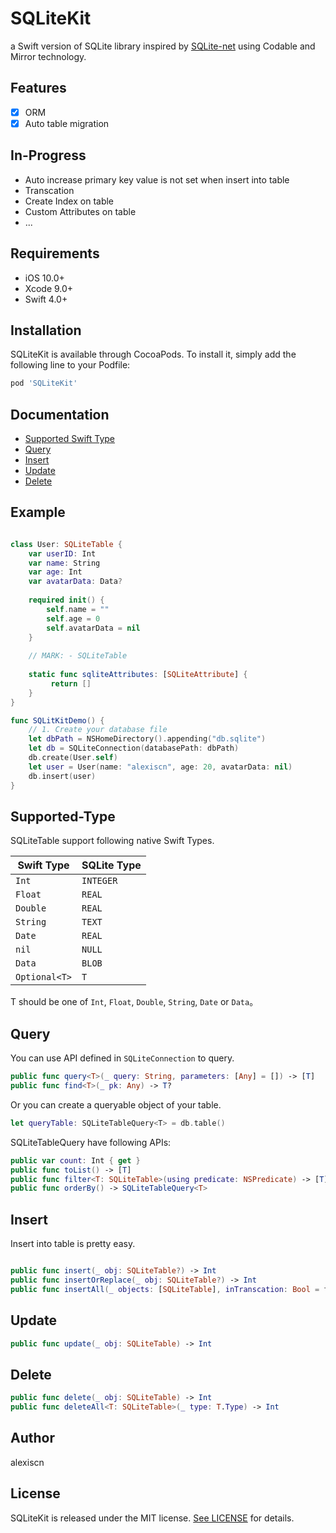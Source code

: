 
# SQLiteKit

a Swift version of SQLite library inspired by [SQLite-net](https://github.com/praeclarum/sqlite-net/) using Codable and Mirror technology.

## Features

- [x] ORM 
- [x] Auto table migration

## In-Progress

* Auto increase primary key value is not set when insert into table
* Transcation
* Create Index on table
* Custom Attributes on table
* ...

## Requirements

- iOS 10.0+
- Xcode 9.0+ 
- Swift 4.0+

## Installation


SQLiteKit is available through CocoaPods. To install it, simply add the following line to your Podfile:


```ruby
pod 'SQLiteKit'
```

## Documentation

- [Supported Swift Type](#Supported-Type)
- [Query](#Query)
- [Insert](#Insert)
- [Update](#Update)
- [Delete](#Delete)

## Example 

```swift

class User: SQLiteTable {
    var userID: Int
    var name: String
    var age: Int
    var avatarData: Data?
     
    required init() {
        self.name = ""
        self.age = 0
        self.avatarData = nil
    }
     
    // MARK: - SQLiteTable
     
    static func sqliteAttributes: [SQLiteAttribute] {
         return []
    }
}

func SQLitKitDemo() {
    // 1. Create your database file
    let dbPath = NSHomeDirectory().appending("db.sqlite")
    let db = SQLiteConnection(databasePath: dbPath)
    db.create(User.self)
    let user = User(name: "alexiscn", age: 20, avatarData: nil)
    db.insert(user)
}
```

## Supported-Type

SQLiteTable support following native Swift Types.

| Swift Type      | SQLite Type |
| --------------- | ----------- |
| `Int`           | `INTEGER`   |
| `Float `        | `REAL`      |
| `Double `       | `REAL`      |
| `String`        | `TEXT`      |
| `Date`          | `REAL`      |
| `nil`           | `NULL`      |
| `Data`          | `BLOB`      |
| `Optional<T>`   | `T`         |

T should be one of  `Int`, `Float`, `Double`, `String`, `Date` or `Data`。

## Query

You can use API defined in `SQLiteConnection` to query.

```swift
public func query<T>(_ query: String, parameters: [Any] = []) -> [T]
public func find<T>(_ pk: Any) -> T?
```

Or you can create a queryable object of your table.

```swift
let queryTable: SQLiteTableQuery<T> = db.table() 
```

SQLiteTableQuery<T> have following APIs: 

```swift
public var count: Int { get }
public func toList() -> [T]
public func filter<T: SQLiteTable>(using predicate: NSPredicate) -> [T]
public func orderBy() -> SQLiteTableQuery<T>
```

## Insert

Insert into table is pretty easy.

```swift

public func insert(_ obj: SQLiteTable?) -> Int
public func insertOrReplace(_ obj: SQLiteTable?) -> Int
public func insertAll(_ objects: [SQLiteTable], inTranscation: Bool = false) -> Int
```

## Update

```swift
public func update(_ obj: SQLiteTable) -> Int

```

## Delete

```swift
public func delete(_ obj: SQLiteTable) -> Int
public func deleteAll<T: SQLiteTable>(_ type: T.Type) -> Int
```

## Author

alexiscn

## License

SQLiteKit is released under the MIT license. [See LICENSE](https://github.com/alexiscn/SQLiteKit/blob/master/LICENSE) for details.
